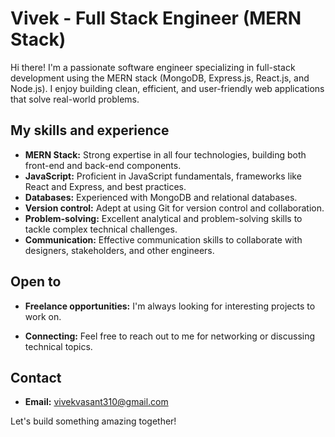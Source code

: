 # Vivek - Full Stack Engineer (MERN Stack)

Hi there! I'm a passionate software engineer specializing in full-stack development using the MERN stack (MongoDB, Express.js, React.js, and Node.js). I enjoy building clean, efficient, and user-friendly web applications that solve real-world problems.

## My skills and experience

* **MERN Stack:** Strong expertise in all four technologies, building both front-end and back-end components.
* **JavaScript:** Proficient in JavaScript fundamentals, frameworks like React and Express, and best practices.
* **Databases:** Experienced with MongoDB and relational databases.
* **Version control:** Adept at using Git for version control and collaboration.
* **Problem-solving:** Excellent analytical and problem-solving skills to tackle complex technical challenges.
* **Communication:** Effective communication skills to collaborate with designers, stakeholders, and other engineers.


## Open to

* **Freelance opportunities:** I'm always looking for interesting projects to work on.

* **Connecting:** Feel free to reach out to me for networking or discussing technical topics.

## Contact

* **Email:** vivekvasant310@gmail.com


Let's build something amazing together!
